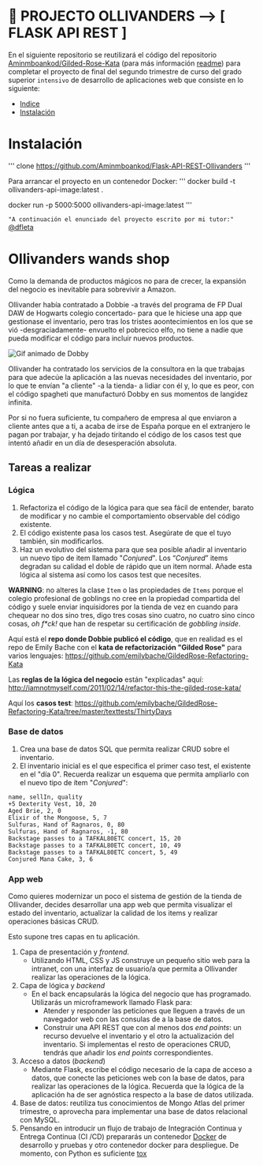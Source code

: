 
# :repeat: PROJECTO OLLIVANDERS --> [ FLASK API REST ] 


En el siguiente repositorio se reutilizará el código del repositorio [Aminmboankod/Gilded-Rose-Kata](https://github.com/Aminmboankod/Gilded-Rose-Kata) (para más información [readme](./GILDEDROSEKATA.md)) para completar el proyecto de final del segundo trimestre de curso del grado superior `intensivo` de desarrollo de aplicaciones web que consiste en lo siguiente:



- [Indice](#)
- [Instalación](#instalación)




# Instalación

'''
clone https://github.com/Aminmboankod/Flask-API-REST-Ollivanders
'''

Para arrancar el proyecto en un contenedor Docker:
'''
docker build -t ollivanders-api-image:latest .

docker run -p 5000:5000 ollivanders-api-image:latest
'''












`"A continuación el enunciado del proyecto escrito por mi tutor:"` [@dfleta](https://github.com/dfleta/ollivanders_shop)

# Ollivanders wands shop




Como la demanda de productos mágicos no para de crecer, la expansión del negocio es inevitable para sobrevivir a Amazon. 

Ollivander había contratado a Dobbie -a través del programa de FP Dual DAW de Hogwarts colegio concertado- para que le hiciese una app que gestionase el inventario, pero tras los tristes aoontecimientos en los que se vió -desgraciadamente- envuelto el pobrecico elfo, no tiene a nadie que pueda modificar el código para incluir nuevos productos.

![Gif animado de Dobby](https://media.giphy.com/media/S33oo9EWdlZHW/giphy.gif "Dobby refactorizando")

Ollivander ha contratado los servicios de la consultora en la que trabajas para que adecúe la aplicación a las nuevas necesidades del inventario, por lo que te envían "a cliente" -a la tienda- a lidiar con él y, lo que es peor, con el código spagheti que manufacturó Dobby en sus momentos de langidez infinita.

Por si no fuera suficiente, tu compañero de empresa al que enviaron a cliente antes que a ti, a acaba de irse de España porque en el extranjero le pagan por trabajar, y ha dejado tiritando el código de los casos test que intentó añadir en un día de desesperación absoluta.

## Tareas a realizar

### Lógica

1. Refactoriza el código de la lógica para que sea fácil de entender, barato de modificar y no cambie el comportamiento observable del código existente.
2. El código existente pasa los casos test. Asegúrate de que el tuyo también, sin modificarlos.
3. Haz un evolutivo del sistema para que sea posible añadir al inventario un nuevo tipo de item llamado "_Conjured_". Los “_Conjured_” items degradan su calidad el doble de rápido que un item normal. Añade esta lógica al sistema así como los casos test que necesites.

**WARNING**: no alteres la clase `Item` o las propiedades de `Items`  porque el colegio profesional de goblings no cree en la propiedad compartida del código y suele enviar inquisidores por la tienda de vez en cuando para chequear no dos sino tres, digo tres cosas sino cuatro, no cuatro sino cinco cosas, _oh f*ck!_ que han de respetar su certificación de _gobbling inside_.

Aquí está el **repo donde Dobbie publicó el código**, que en realidad es el repo de Emily Bache con el **kata de refactorización "Gilded Rose"** para varios lenguajes:
https://github.com/emilybache/GildedRose-Refactoring-Kata

Las **reglas de la lógica del negocio** están "explicadas" aquí:
http://iamnotmyself.com/2011/02/14/refactor-this-the-gilded-rose-kata/ 

Aquí los **casos test**:
https://github.com/emilybache/GildedRose-Refactoring-Kata/tree/master/texttests/ThirtyDays


### Base de datos

1. Crea una base de datos SQL que permita realizar CRUD sobre el inventario.
2. El inventario inicial es el que especifica el primer caso test, el existente en el "día 0". Recuerda realizar un esquema que permita ampliarlo con el nuevo tipo de ítem "_Conjured_":
   
```
name, sellIn, quality
+5 Dexterity Vest, 10, 20
Aged Brie, 2, 0
Elixir of the Mongoose, 5, 7
Sulfuras, Hand of Ragnaros, 0, 80
Sulfuras, Hand of Ragnaros, -1, 80
Backstage passes to a TAFKAL80ETC concert, 15, 20
Backstage passes to a TAFKAL80ETC concert, 10, 49
Backstage passes to a TAFKAL80ETC concert, 5, 49
Conjured Mana Cake, 3, 6
```

### App web

Como quieres modernizar un poco el sistema de gestión de la tienda de Ollivander, decides desarrollar una app web que permita visualizar el estado del inventario, actualizar la calidad de los items y realizar operaciones básicas CRUD.

Esto supone tres capas en tu aplicación.

1. Capa de presentación y _frontend_.
   - Utilizando HTML, CSS y JS construye un pequeño sitio web para la intranet, con una interfaz de usuario/a que permita a Ollivander realizar las operaciones de la lógica. 
2. Capa de lógica y _backend_
   - En el back encapsularás la lógica del negocio que has programado. Utilizarás un microframework llamado Flask para:
     - Atender y responder las peticiones que lleguen a través de un navegador web con las consulas de a la base de datos.
     - Construir una API REST que con al menos dos _end points_: un recurso devuelve el inventario y el otro la actualización del inventario. Si implementas el resto de operaciones CRUD, tendrás que añadir los _end points_ correspondientes.
3. Acceso a datos (_backend_)
   - Mediante Flask, escribe el código necesario de la capa de acceso a datos, que conecte las peticiones web con la base de datos, para realizar las operaciones de la lógica. Recuerda que la lógica de la aplicación ha de ser agnóstica respecto a la base de datos utilizada.
4. Base de datos: reutiliza tus conocimientos de Mongo Atlas del primer trimestre, o aprovecha para implementar una base de datos relacional con MySQL.
5. Pensando en introducir un flujo de trabajo de Integración Continua y Entrega Continua (CI /CD) prepararás un contenedor [Docker](https://www.docker.com/ "Docker") de desarrollo y pruebas y otro contenedor docker para despliegue. De momento, con Python es suficiente [tox](https://tox.readthedocs.io/en/latest/ "tox")




























